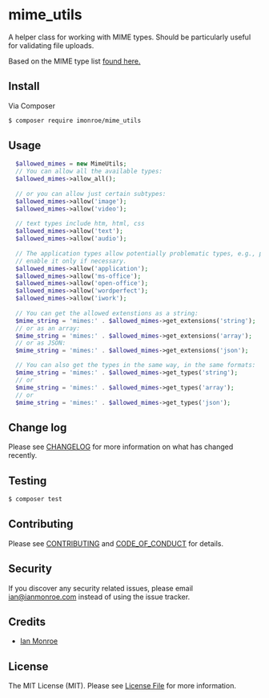 # mime_utils

A helper class for working with MIME types.
Should be particularly useful for validating file uploads.

Based on the MIME type list [found here.](https://gist.github.com/tylerlee/53609bff1346cebf8f0a85b6be29a88e)

## Install

Via Composer

``` bash
$ composer require imonroe/mime_utils
```

## Usage

``` php
  $allowed_mimes = new MimeUtils;
  // You can allow all the available types:
  $allowed_mimes->allow_all();
  
  // or you can allow just certain subtypes:
  $allowed_mimes->allow('image');
  $allowed_mimes->allow('video');
  
  // text types include htm, html, css
  $allowed_mimes->allow('text');
  $allowed_mimes->allow('audio');
  
  // The application types allow potentially problematic types, e.g., pdf, swf, js, class
  // enable it only if necessary.
  $allowed_mimes->allow('application');
  $allowed_mimes->allow('ms-office');
  $allowed_mimes->allow('open-office');
  $allowed_mimes->allow('wordperfect');
  $allowed_mimes->allow('iwork');
  
  // You can get the allowed extenstions as a string:
  $mime_string = 'mimes:' . $allowed_mimes->get_extensions('string');
  // or as an array: 
  $mime_string = 'mimes:' . $allowed_mimes->get_extensions('array');
  // or as JSON:
  $mime_string = 'mimes:' . $allowed_mimes->get_extensions('json');

  // You can also get the types in the same way, in the same formats:
  $mime_string = 'mimes:' . $allowed_mimes->get_types('string');
  // or 
  $mime_string = 'mimes:' . $allowed_mimes->get_types('array');
  // or 
  $mime_string = 'mimes:' . $allowed_mimes->get_types('json');
```

## Change log

Please see [CHANGELOG](CHANGELOG.md) for more information on what has changed recently.

## Testing

``` bash
$ composer test
```

## Contributing

Please see [CONTRIBUTING](CONTRIBUTING.md) and [CODE_OF_CONDUCT](CODE_OF_CONDUCT.md) for details.

## Security

If you discover any security related issues, please email ian@ianmonroe.com instead of using the issue tracker.

## Credits

- [Ian Monroe](https://www.ianmonroe.com)

## License

The MIT License (MIT). Please see [License File](LICENSE.md) for more information.
